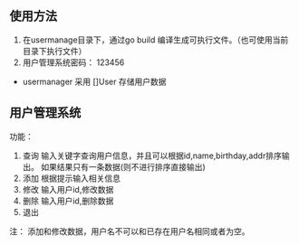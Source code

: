 ## 使用方法

1. 在usermanage目录下，通过go build 编译生成可执行文件。（也可使用当前目录下执行文件）
2. 用户管理系统密码： 123456

- usermanager 采用 []User 存储用户数据

## 用户管理系统

功能：
1. 查询
	输入关键字查询用户信息，并且可以根据id,name,birthday,addr排序输出。
	如果结果只有一条数据(则不进行排序直接输出)
2. 添加
	根据提示输入相关信息
3. 修改
	输入用户id,修改数据
4. 删除
	输入用户id,删除数据
5. 退出

注： 添加和修改数据，用户名不可以和已存在用户名相同或者为空。


